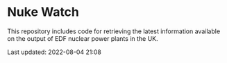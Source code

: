 # Nuke Watch

This repository includes code for retrieving the latest information available on the output of EDF nuclear power plants in the UK.

Last updated: 2022-08-04 21:08